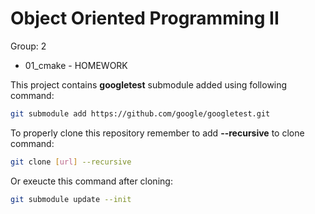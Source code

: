 # Object Oriented Programming II

Group: 2

- 01\_cmake - HOMEWORK


This project contains **googletest** submodule added using following command:

```bash
git submodule add https://github.com/google/googletest.git
```

To properly clone this repository remember to add **--recursive** to clone command:

```bash
git clone [url] --recursive
```

Or exeucte this command after cloning:

```bash
git submodule update --init
```


